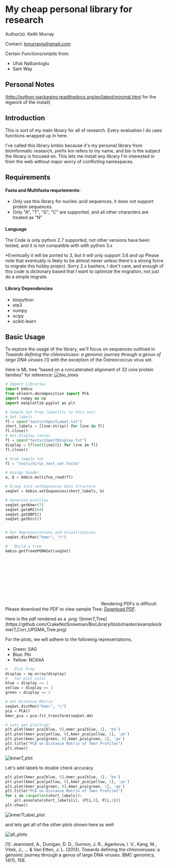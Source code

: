 My cheap personal library for research
======================================

Author(s): Keith Murray

Contact: kmurrayis@gmail.com

Certain Functions/snipits from:
* Ufuk Nalbantoglu
* Sam Way




## Personal Notes
(http://python-packaging.readthedocs.org/en/latest/minimal.html
for the legwork of the install) 




## Introduction
This is sort of my main library for all of research. 
Every evaluation I do uses functions wrapped up in here.

I've called this library kmbio because it's my personal library from bioinformatic research,
prefix km refers to my name, and bio is the subject the library is focused on. This lets me 
install any library I'm interested in from the web without major worry of conflicting namespaces.




## Requirements
#### Fasta and Multifasta requriements:
* Only use this library for nucleic acid sequences, it does not support protein sequences.
* Only "A", "T", "G", "C" are supported, and all other characters are treated as "N"

#### Language
The Code is only python 2.7 supported, not other versions have been tested, and it is 
not compatible with with python 3.x

*Eventually it will be ported to 3, but it will only support 3.6 and up
    Please note that eventually is likely to be almost never unless there's a strong force
    to migrate this hobby project. Sorry 2.x bashers, I don't care, and enough of this code
    is dictionary based that I want to optimize the migration, not just do a simple migrate.

#### Library Dependencies
* biopython
* ete3
* numpy
* scipy
* scikit-learn

## Basic Usage
To explore the usage of the library, we'll focus on sequences outlined in 
*Towards defining the chloroviruses: a genomic journey through a genus of large DNA viruses* <cite>[1]</cite>
with the exception of the Ostreococcus virus set. 

Here is ML tree "based on a concatenated alignment of 32 core protein families" for reference:
![bio_trees](https://static-content.springer.com/image/art%3A10.1186%2F1471-2164-14-158/MediaObjects/12864_2012_Article_4824_Fig1_HTML.jpg)

```python
# Import Libraries
import kmbio
from sklearn.decomposition import PCA
import numpy as np
import matplotlib.pyplot as plt

# Sample Set Prep (Specific to this set)
# Get labels
fl = open("tests/nSpectLabel.txt")
short_labels = [line.strip() for line in fl]
fl.close()
# Get Display values
fl = open("tests/nSpectDisplay.txt")
display = [float(line[0]) for line in fl]
fl.close()

# Grab Sample Set
fl = "tests/Virus_test_set.fasta"

# Assign header
a, b = kmbio.multifna_read(fl)

# Group into setSequences data structure
seqSet = kmbio.setSequences(short_labels, b)

# Generate profiles
seqSet.getKmer(7)
seqSet.getAMI(64)
seqSet.getDBP1()
seqSet.getDict()


# Get Representations and Visualizations
seqSet.distMat("kmer", "c")

#   Build a tree
kmbio.getTreeUPGMASet(seqSet)
```
<object data="https://github.com/CrakeNotSnowman/BioLibrary/blob/master/examples/kmer7_Corr_UPGMA_Tree.pdf" type="application/pdf" width="700px" height="700px">
    <embed src="https://github.com/CrakeNotSnowman/BioLibrary/blob/master/examples/kmer7_Corr_UPGMA_Tree.pdf">
        Rendering PDFs is difficult. Please download the PDF to view sample Tree: <a href="https://github.com/CrakeNotSnowman/BioLibrary/blob/master/examples/kmer7_Corr_UPGMA_Tree.pdf">Download PDF</a>.</p>
    </embed>
</object>
Here is the pdf rendered as a .png:
![kmer7_Tree](https://github.com/CrakeNotSnowman/BioLibrary/blob/master/examples/kmer7_Corr_UPGMA_Tree.png)



For the plots, we will adhere to the following representations, 

* Green:  SAG
* Blue:   Pbi
* Yellow: NC64A

```python
#   Plot Prep
display = np.array(display)
#   For plot color
blue = display == 1
yellow = display == 3
green = display == 2

# Get Distance Matrix
seqSet.distMat("kmer", "c")
pca = PCA()
kmer_pca = pca.fit_transform(seqSet.dm)

# Lets get plotting! 
plt.plot(kmer_pca[blue, 0],kmer_pca[blue, 1], 'bo')
plt.plot(kmer_pca[yellow, 0],kmer_pca[yellow, 1], 'yo')
plt.plot(kmer_pca[green, 0],kmer_pca[green, 1], 'go')
plt.title("PCA on Distance Matrix of 7mer Profiles")
plt.show()
```
![kmer7_plot](https://github.com/CrakeNotSnowman/BioLibrary/blob/master/examples/kmer7_Corr_Scatter_Plot.png)

Let's add labels to double check accuracy
```python
plt.plot(kmer_pca[blue, 0],kmer_pca[blue, 1], 'bo')
plt.plot(kmer_pca[yellow, 0],kmer_pca[yellow, 1], 'yo')
plt.plot(kmer_pca[green, 0],kmer_pca[green, 1], 'go')
plt.title("PCA on Distance Matrix of 7mer Profiles")
for i in range(len(short_labels)):
    plt.annotate(short_labels[i], (P[i,0], P[i,1]))
plt.show()
```
![kmer7Label_plot](https://github.com/CrakeNotSnowman/BioLibrary/blob/master/examples/labeled_kmer7_Corr_Scatter_Plot.png)

and lets get all of the other plots shown here as well

![all_plots](https://github.com/CrakeNotSnowman/BioLibrary/blob/master/examples/Full_Scatter_Plots.png)




[1]: Jeanniard, A., Dunigan, D. D., Gurnon, J. R., Agarkova, I. V., Kang, M., Vitek, J., ... & Van Etten, J. L. (2013). Towards defining the chloroviruses: a genomic journey through a genus of large DNA viruses. BMC genomics, 14(1), 158.


